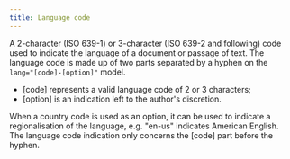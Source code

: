 ```yaml
---
title: Language code
---
```


A 2-character (ISO 639-1) or 3-character (ISO 639-2 and following) code used to indicate the language of a document or passage of text. The language code is made up of two parts separated by a hyphen on the `lang="[code]-[option]"` model.

- [code] represents a valid language code of 2 or 3 characters;
- [option] is an indication left to the author's discretion.

When a country code is used as an option, it can be used to indicate a regionalisation of the language, e.g. "en-us" indicates American English. The language code indication only concerns the [code] part before the hyphen.
